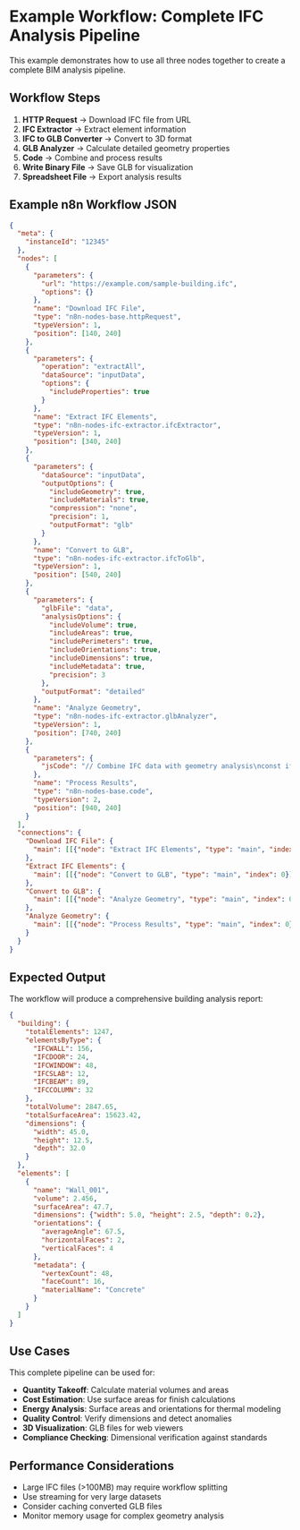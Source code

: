 # Example Workflow: Complete IFC Analysis Pipeline

This example demonstrates how to use all three nodes together to create a complete BIM analysis pipeline.

## Workflow Steps

1. **HTTP Request** → Download IFC file from URL
2. **IFC Extractor** → Extract element information
3. **IFC to GLB Converter** → Convert to 3D format
4. **GLB Analyzer** → Calculate detailed geometry properties
5. **Code** → Combine and process results
6. **Write Binary File** → Save GLB for visualization
7. **Spreadsheet File** → Export analysis results

## Example n8n Workflow JSON

```json
{
  "meta": {
    "instanceId": "12345"
  },
  "nodes": [
    {
      "parameters": {
        "url": "https://example.com/sample-building.ifc",
        "options": {}
      },
      "name": "Download IFC File",
      "type": "n8n-nodes-base.httpRequest",
      "typeVersion": 1,
      "position": [140, 240]
    },
    {
      "parameters": {
        "operation": "extractAll",
        "dataSource": "inputData",
        "options": {
          "includeProperties": true
        }
      },
      "name": "Extract IFC Elements",
      "type": "n8n-nodes-ifc-extractor.ifcExtractor",
      "typeVersion": 1,
      "position": [340, 240]
    },
    {
      "parameters": {
        "dataSource": "inputData",
        "outputOptions": {
          "includeGeometry": true,
          "includeMaterials": true,
          "compression": "none",
          "precision": 1,
          "outputFormat": "glb"
        }
      },
      "name": "Convert to GLB",
      "type": "n8n-nodes-ifc-extractor.ifcToGlb",
      "typeVersion": 1,
      "position": [540, 240]
    },
    {
      "parameters": {
        "glbFile": "data",
        "analysisOptions": {
          "includeVolume": true,
          "includeAreas": true,
          "includePerimeters": true,
          "includeOrientations": true,
          "includeDimensions": true,
          "includeMetadata": true,
          "precision": 3
        },
        "outputFormat": "detailed"
      },
      "name": "Analyze Geometry",
      "type": "n8n-nodes-ifc-extractor.glbAnalyzer",
      "typeVersion": 1,
      "position": [740, 240]
    },
    {
      "parameters": {
        "jsCode": "// Combine IFC data with geometry analysis\nconst ifcData = $input.first().json;\nconst glbAnalysis = $input.last().json;\n\n// Create comprehensive building report\nconst report = {\n  building: {\n    totalElements: ifcData.elements?.length || 0,\n    elementsByType: {},\n    totalVolume: glbAnalysis.summary.totalVolume,\n    totalSurfaceArea: glbAnalysis.summary.totalSurfaceArea,\n    dimensions: glbAnalysis.summary.overallDimensions\n  },\n  elements: [],\n  analysis: glbAnalysis\n};\n\n// Group elements by type\nif (ifcData.elements) {\n  ifcData.elements.forEach(element => {\n    const type = element.type;\n    if (!report.building.elementsByType[type]) {\n      report.building.elementsByType[type] = 0;\n    }\n    report.building.elementsByType[type]++;\n  });\n}\n\n// Match IFC elements with geometry analysis\nif (glbAnalysis.meshes) {\n  glbAnalysis.meshes.forEach((mesh, index) => {\n    const element = {\n      name: mesh.name,\n      volume: mesh.volume,\n      surfaceArea: Object.values(mesh.faceAreas).reduce((a, b) => a + b, 0),\n      dimensions: mesh.dimensions,\n      orientations: {\n        averageAngle: mesh.faceOrientations.reduce((a, b) => a + b, 0) / mesh.faceOrientations.length,\n        horizontalFaces: mesh.faceOrientations.filter(angle => angle < 30).length,\n        verticalFaces: mesh.faceOrientations.filter(angle => angle > 60).length\n      },\n      metadata: mesh.metadata\n    };\n    report.elements.push(element);\n  });\n}\n\nreturn [{\n  json: report\n}];"
      },
      "name": "Process Results",
      "type": "n8n-nodes-base.code",
      "typeVersion": 2,
      "position": [940, 240]
    }
  ],
  "connections": {
    "Download IFC File": {
      "main": [[{"node": "Extract IFC Elements", "type": "main", "index": 0}]]
    },
    "Extract IFC Elements": {
      "main": [[{"node": "Convert to GLB", "type": "main", "index": 0}]]
    },
    "Convert to GLB": {
      "main": [[{"node": "Analyze Geometry", "type": "main", "index": 0}]]
    },
    "Analyze Geometry": {
      "main": [[{"node": "Process Results", "type": "main", "index": 0}]]
    }
  }
}
```

## Expected Output

The workflow will produce a comprehensive building analysis report:

```json
{
  "building": {
    "totalElements": 1247,
    "elementsByType": {
      "IFCWALL": 156,
      "IFCDOOR": 24,
      "IFCWINDOW": 48,
      "IFCSLAB": 12,
      "IFCBEAM": 89,
      "IFCCOLUMN": 32
    },
    "totalVolume": 2847.65,
    "totalSurfaceArea": 15623.42,
    "dimensions": {
      "width": 45.0,
      "height": 12.5,
      "depth": 32.0
    }
  },
  "elements": [
    {
      "name": "Wall_001",
      "volume": 2.456,
      "surfaceArea": 47.7,
      "dimensions": {"width": 5.0, "height": 2.5, "depth": 0.2},
      "orientations": {
        "averageAngle": 67.5,
        "horizontalFaces": 2,
        "verticalFaces": 4
      },
      "metadata": {
        "vertexCount": 48,
        "faceCount": 16,
        "materialName": "Concrete"
      }
    }
  ]
}
```

## Use Cases

This complete pipeline can be used for:

- **Quantity Takeoff**: Calculate material volumes and areas
- **Cost Estimation**: Use surface areas for finish calculations  
- **Energy Analysis**: Surface areas and orientations for thermal modeling
- **Quality Control**: Verify dimensions and detect anomalies
- **3D Visualization**: GLB files for web viewers
- **Compliance Checking**: Dimensional verification against standards

## Performance Considerations

- Large IFC files (>100MB) may require workflow splitting
- Use streaming for very large datasets
- Consider caching converted GLB files
- Monitor memory usage for complex geometry analysis
